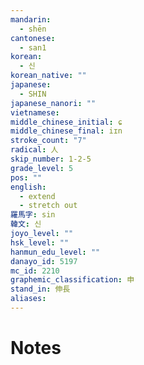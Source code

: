 ```yaml
---
mandarin:
  - shēn
cantonese:
  - san1
korean:
  - 신
korean_native: ""
japanese:
  - SHIN
japanese_nanori: ""
vietnamese:
middle_chinese_initial: ɕ
middle_chinese_final: iɪn
stroke_count: "7"
radical: 人
skip_number: 1-2-5
grade_level: 5
pos: ""
english:
  - extend
  - stretch out
羅馬字: sin
韓文: 신
joyo_level: ""
hsk_level: ""
hanmun_edu_level: ""
danayo_id: 5197
mc_id: 2210
graphemic_classification: 申
stand_in: 伸長
aliases:
---
```


# Notes

